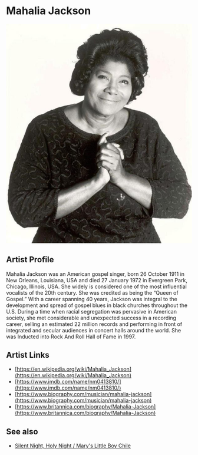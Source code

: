 # Mahalia Jackson

![](../../assets/artists/Mahalia_Jackson.png)

## Artist Profile

Mahalia Jackson was an American gospel singer, born 26 October 1911 in New Orleans, Louisiana, USA and died 27 January 1972 in Evergreen Park, Chicago, Illinois, USA. She widely is considered one of the most influential vocalists of the 20th century. She was credited as being the “Queen of Gospel.” With a career spanning 40 years, Jackson was integral to the development and spread of gospel blues in black churches throughout the U.S. During a time when racial segregation was pervasive in American society, she met considerable and unexpected success in a recording career, selling an estimated 22 million records and performing in front of integrated and secular audiences in concert halls around the world. She was Inducted into Rock And Roll Hall of Fame in 1997.

## Artist Links

- [https://en.wikipedia.org/wiki/Mahalia_Jackson](https://en.wikipedia.org/wiki/Mahalia_Jackson)
- [https://www.imdb.com/name/nm0413810/](https://www.imdb.com/name/nm0413810/)
- [https://www.biography.com/musician/mahalia-jackson](https://www.biography.com/musician/mahalia-jackson)
- [https://www.britannica.com/biography/Mahalia-Jackson](https://www.britannica.com/biography/Mahalia-Jackson)


## See also

- [Silent Night, Holy Night / Mary's Little Boy Chile](Silent_Night__Holy_Night_-_Marys_Little_Boy_Chile.md)
